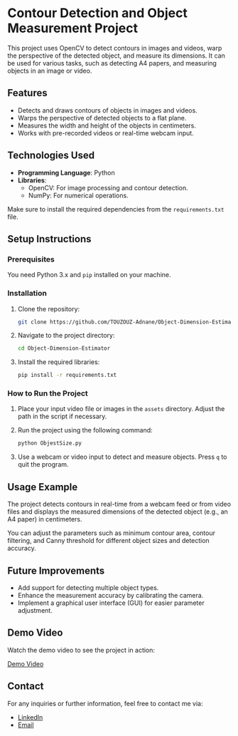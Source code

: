 # Contour Detection and Object Measurement Project

This project uses OpenCV to detect contours in images and videos, warp the perspective of the detected object, and measure its dimensions. It can be used for various tasks, such as detecting A4 papers, and measuring objects in an image or video.

## Features

- Detects and draws contours of objects in images and videos.
- Warps the perspective of detected objects to a flat plane.
- Measures the width and height of the objects in centimeters.
- Works with pre-recorded videos or real-time webcam input.

## Technologies Used

- **Programming Language**: Python
- **Libraries**:
  - OpenCV: For image processing and contour detection.
  - NumPy: For numerical operations.
  
Make sure to install the required dependencies from the `requirements.txt` file.

## Setup Instructions

### Prerequisites

You need Python 3.x and `pip` installed on your machine.

### Installation

1. Clone the repository:
    ```bash
    git clone https://github.com/TOUZOUZ-Adnane/Object-Dimension-Estimator.git
    ```
   
2. Navigate to the project directory:
    ```bash
    cd Object-Dimension-Estimator
    ```

3. Install the required libraries:
    ```bash
    pip install -r requirements.txt
    ```

### How to Run the Project

1. Place your input video file or images in the `assets` directory. Adjust the path in the script if necessary.

2. Run the project using the following command:
    ```bash
    python ObjestSize.py
    ```

3. Use a webcam or video input to detect and measure objects. Press `q` to quit the program.

## Usage Example

The project detects contours in real-time from a webcam feed or from video files and displays the measured dimensions of the detected object (e.g., an A4 paper) in centimeters.

You can adjust the parameters such as minimum contour area, contour filtering, and Canny threshold for different object sizes and detection accuracy.

## Future Improvements

- Add support for detecting multiple object types.
- Enhance the measurement accuracy by calibrating the camera.
- Implement a graphical user interface (GUI) for easier parameter adjustment.

## Demo Video
Watch the demo video to see the project in action:

[Demo Video](https://youtu.be/91W2t5l3FEs)

## Contact

For any inquiries or further information, feel free to contact me via:
- [LinkedIn](https://www.linkedin.com/in/adnane-touzouz/)
- [Email](mailto:adnane.touzouz.ta@gmail.com)
